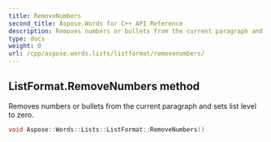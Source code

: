 ```yaml
---
title: RemoveNumbers
second_title: Aspose.Words for C++ API Reference
description: Removes numbers or bullets from the current paragraph and sets list level to zero. 
type: docs
weight: 0
url: /cpp/aspose.words.lists/listformat/removenumbers/
---
```

## ListFormat.RemoveNumbers method


Removes numbers or bullets from the current paragraph and sets list level to zero.

```cpp
void Aspose::Words::Lists::ListFormat::RemoveNumbers()
```

